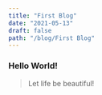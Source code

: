 ```yaml
---
title: "First Blog"
date: "2021-05-13"
draft: false 
path: "/blog/First Blog"
---
```


### Hello World!

> Let life be beautiful!
